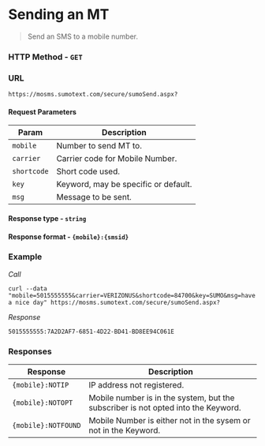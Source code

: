 Sending an MT
========
>Send an SMS to a mobile number.

### HTTP Method - `GET`

### URL
```
https://mosms.sumotext.com/secure/sumoSend.aspx?
```

#### Request Parameters
Param | Description
--- | --- 
`mobile` | Number to send MT to. 
`carrier` | Carrier code for Mobile Number.
`shortcode` | Short code used.
`key` | Keyword, may be specific or default.
`msg` | Message to be sent.

#### Response type - `string`
#### Response format - `{mobile}:{smsid}`

### Example

*Call*
```
curl --data "mobile=5015555555&carrier=VERIZONUS&shortcode=84700&key=SUMO&msg=have a nice day" https://mosms.sumotext.com/secure/sumoSend.aspx?
```
*Response*
```
5015555555:7A2D2AF7-6851-4D22-BD41-BD8EE94C061E
```

### Responses
Response | Description
--- | --- 
`{mobile}:NOTIP` | IP address not registered.
`{mobile}:NOTOPT` | Mobile number is in the system, but the subscriber is not opted into the Keyword. 
`{mobile}:NOTFOUND` | Mobile Number is either not in the sysem or not in the Keyword.
